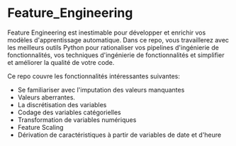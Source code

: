 # Feature_Engineering

Feature Engineering est inestimable pour développer et enrichir vos modèles d'apprentissage automatique. Dans ce repo, vous travaillerez avec les meilleurs outils Python pour rationaliser vos pipelines d'ingénierie de fonctionnalités, vos techniques d'ingénierie de fonctionnalités et simplifier et améliorer la qualité de votre code.

Ce repo couvre les fonctionnalités intéressantes suivantes:
* Se familiariser avec l'imputation des valeurs manquantes
* Valeurs aberrantes.
* La discrétisation des variables
* Codage des variables catégorielles
* Transformation de variables numériques
* Feature Scaling
* Dérivation de caractéristiques à partir de variables de date et d'heure
